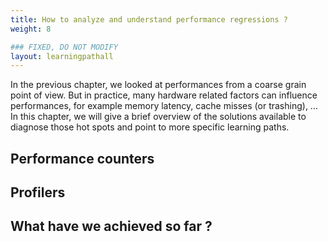 ```yaml
---
title: How to analyze and understand performance regressions ?
weight: 8

### FIXED, DO NOT MODIFY
layout: learningpathall
---
```


In the previous chapter, we looked at performances from a coarse grain point
of view. But in practice, many hardware related factors can influence performances,
for example memory latency, cache misses (or trashing), ... In this chapter, we will
give a brief overview of the solutions available to diagnose those hot spots and point
to more specific learning paths.

## Performance counters

## Profilers

## What have we achieved so far ?
